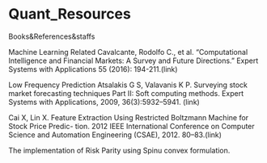 # Quant_Resources
Books&amp;References&amp;staffs

Machine Learning Related
Cavalcante, Rodolfo C., et al. “Computational Intelligence and Financial Markets: A Survey and Future Directions.” Expert Systems with Applications 55 (2016): 194-211.(link)

Low Frequency Prediction
Atsalakis G S, Valavanis K P. Surveying stock market forecasting techniques Part II: Soft computing methods. Expert Systems with Applications, 2009, 36(3):5932–5941. (link)

Cai X, Lin X. 
Feature Extraction Using Restricted Boltzmann Machine for Stock Price Predic- tion. 2012 IEEE International Conference on Computer Science and Automation Engineering (CSAE), 2012. 80–83.(link)

The implementation of Risk Parity using Spinu convex formulation.
